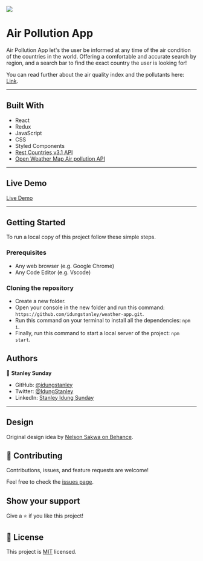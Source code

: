 ![](https://img.shields.io/badge/Microverse-blueviolet)

# Air Pollution App

Air Pollution App let's the user be informed at any time of the air condition of the countries in the world. Offering a comfortable and accurate search by region, and a search bar to find the exact country the user is looking for!

You can read further about the air quality index and the pollutants here: [Link](https://en.wikipedia.org/wiki/Air_quality_index#CAQI).

---

## Built With

- React
- Redux
- JavaScript
- CSS
- Styled Components
- [Rest Countries v3.1 API](https://restcountries.com/)
- [Open Weather Map Air pollution API](https://openweathermap.org/api/air-pollution)

---

## Live Demo

[Live Demo]()

---

## Getting Started

To run a local copy of this project follow these simple steps.

### Prerequisites

- Any web browser (e.g. Google Chrome)
- Any Code Editor (e.g. Vscode)

### Cloning the repository

- Create a new folder.
- Open your console in the new folder and run this command: `https://github.com/idungstanley/weather-app.git`.
- Run this command on your terminal to install all the dependencies: `npm i`.
- Finally, run this command to start a local server of the project: `npm start`.

## Authors


👤 **Stanley Sunday**


- GitHub: [@idungstanley](https://github.com/idungstanley)
- Twitter: [@IdungStanley](https://twitter.com/IdungStanley)
- LinkedIn: [Stanley Idung Sunday](https://www.linkedin.com/in/sundaystanley56/)
---

## Design

Original design idea by [Nelson Sakwa on Behance](https://www.behance.net/sakwadesignstudio).

## 🤝 Contributing

Contributions, issues, and feature requests are welcome!

Feel free to check the [issues page](https://github.com/idungstanley/weather-app/issues).

## Show your support

Give a ⭐️ if you like this project!

## 📝 License

This project is [MIT](./LICENSE) licensed.